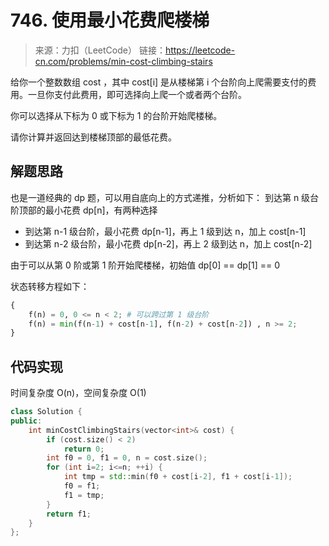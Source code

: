 # 746. 使用最小花费爬楼梯
> 来源：力扣（LeetCode）
链接：https://leetcode-cn.com/problems/min-cost-climbing-stairs

给你一个整数数组 cost ，其中 cost[i] 是从楼梯第 i 个台阶向上爬需要支付的费用。一旦你支付此费用，即可选择向上爬一个或者两个台阶。

你可以选择从下标为 0 或下标为 1 的台阶开始爬楼梯。

请你计算并返回达到楼梯顶部的最低花费。

## 解题思路
也是一道经典的 dp 题，可以用自底向上的方式递推，分析如下：
到达第 n 级台阶顶部的最小花费 dp[n]，有两种选择
- 到达第 n-1 级台阶，最小花费 dp[n-1]，再上 1 级到达 n，加上 cost[n-1]
- 到达第 n-2 级台阶，最小花费 dp[n-2]，再上 2 级到达 n，加上 cost[n-2]

由于可以从第 0 阶或第 1 阶开始爬楼梯，初始值 dp[0] == dp[1] == 0

状态转移方程如下：
```py
{
    f(n) = 0, 0 <= n < 2; # 可以跨过第 1 级台阶
    f(n) = min(f(n-1) + cost[n-1], f(n-2) + cost[n-2]) , n >= 2;
}
```

## 代码实现
时间复杂度 O(n)，空间复杂度 O(1)
```cpp
class Solution {
public:
    int minCostClimbingStairs(vector<int>& cost) {
        if (cost.size() < 2)
            return 0;
        int f0 = 0, f1 = 0, n = cost.size();
        for (int i=2; i<=n; ++i) {
            int tmp = std::min(f0 + cost[i-2], f1 + cost[i-1]);
            f0 = f1;
            f1 = tmp;
        }
        return f1;
    }
};
```


